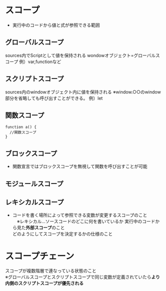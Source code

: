 # スコープ
- 実行中のコードから値と式が参照できる範囲

## グローバルスコープ
sources内でScriptとして値を保持される
wondowオブジェクト=グローバルスコープ
例）var,functionなど
## スクリプトスコープ
sources内のwindowオブジェクト内に値を保持される
※window.○○のwindow部分を省略しても呼び出すことができる。
例）let
## 関数スコープ
    function a() {
      //関数スコープ
    }

## ブロックスコープ
- 関数宣言ではブロックスコープを無視して関数を呼び出すことが可能
  
## モジュールスコープ

## レキシカルスコープ
- コードを書く場所によって参照できる変数が変更するスコープのこと  
　※レキシカル…ソースコードのどこに何を書いているか
実行中のコードから見た**外部スコープ**のこと  
どのようにしてスコープを決定するかの仕様のこと

# スコープチェーン
スコープが複数階層で連なっている状態のこと  
※グローバルスコープとスクリプトスコープで同じ変数が定義されていたら**より内側のスクリプトスコープが優先される**
